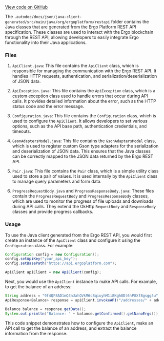 [View code on GitHub](https://github.com/ergoplatform/ergo-appkit/.autodoc/docs/json/java-client-generated/src/main/java/org/ergoplatform/restapi)

The `.autodoc/docs/json/java-client-generated/src/main/java/org/ergoplatform/restapi` folder contains the Java classes that are generated from the Ergo Platform REST API specification. These classes are used to interact with the Ergo blockchain through the REST API, allowing developers to easily integrate Ergo functionality into their Java applications.

### Files

1. `ApiClient.java`: This file contains the `ApiClient` class, which is responsible for managing the communication with the Ergo REST API. It handles HTTP requests, authentication, and serialization/deserialization of JSON data.

2. `ApiException.java`: This file contains the `ApiException` class, which is a custom exception class used to handle errors that occur during API calls. It provides detailed information about the error, such as the HTTP status code and the error message.

3. `Configuration.java`: This file contains the `Configuration` class, which is used to configure the `ApiClient`. It allows developers to set various options, such as the API base path, authentication credentials, and timeouts.

4. `GsonAdaptersModel.java`: This file contains the `GsonAdaptersModel` class, which is used to register custom Gson type adapters for the serialization and deserialization of JSON data. This ensures that the Java classes can be correctly mapped to the JSON data returned by the Ergo REST API.

5. `Pair.java`: This file contains the `Pair` class, which is a simple utility class used to store a pair of values. It is used internally by the `ApiClient` class to manage query parameters and form data.

6. `ProgressRequestBody.java` and `ProgressResponseBody.java`: These files contain the `ProgressRequestBody` and `ProgressResponseBody` classes, which are used to monitor the progress of file uploads and downloads during API calls. They extend the OkHttp `RequestBody` and `ResponseBody` classes and provide progress callbacks.

### Usage

To use the Java client generated from the Ergo REST API, you would first create an instance of the `ApiClient` class and configure it using the `Configuration` class. For example:

```java
Configuration config = new Configuration();
config.setApiKey("your_api_key");
config.setBasePath("https://api.ergoplatform.com");

ApiClient apiClient = new ApiClient(config);
```

Next, you would use the `ApiClient` instance to make API calls. For example, to get the balance of an address:

```java
String address = "9f4QF8AD1nQ3nJahQVkM6c8qiuyhM1i8Kgh8Dt6hP8Xf8gsgg5u";
ApiResponse<Balance> response = apiClient.invokeAPI("/addresses/" + address + "/balance", "GET", null, null, null, null, null, "application/json", null, new TypeToken<Balance>(){}.getType());

Balance balance = response.getData();
System.out.println("Balance: " + balance.getConfirmed().getNanoErgs());
```

This code snippet demonstrates how to configure the `ApiClient`, make an API call to get the balance of an address, and extract the balance information from the response.
